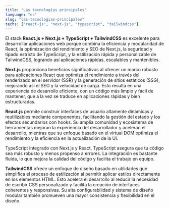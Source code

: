 ```yaml
---
title: "Las tecnologías principales"
language: "es"
slug: "las-tecnologias-principales"
techs: ["react-js", "next-js", "typescript", "tailwindcss"]
---
```


El stack **React.js + Next.js + TypeScript + TailwindCSS** es excelente para desarrollar aplicaciones web porque combina la eficiencia y modularidad de React, la optimización del rendimiento y SEO de Next.js, la seguridad y tipado estricto de TypeScript, y la estilización rápida y personalizable de TailwindCSS, logrando así aplicaciones rápidas, escalables y mantenibles.

**Next.js** proporciona beneficios significativos al ofrecer un marco robusto para aplicaciones React que optimiza el rendimiento a través del renderizado en el servidor (SSR) y la generación de sitios estáticos (SSG), mejorando así el SEO y la velocidad de carga. Esto resulta en una experiencia de desarrollo eficiente, con un código más limpio y fácil de mantener, que a la vez se traduce en aplicaciones rápidas y bien estructuradas.

**React.js** permite construir interfaces de usuario altamente dinámicas y reutilizables mediante componentes, facilitando la gestión del estado y los efectos secundarios con hooks. Su amplia comunidad y ecosistema de herramientas mejoran la experiencia del desarrollador y aceleran el desarrollo, mientras que su enfoque basado en el virtual DOM optimiza el rendimiento y la eficiencia en la actualización de la UI.

TypeScript Integrado con Next.js y React, TypeScript asegura que tu código sea más robusto y menos propenso a errores. La integración es bastante fluida, lo que mejora la calidad del código y facilita el trabajo en equipo.

**TailwindCSS** ofrece un enfoque de diseño basado en utilidades que simplifica el proceso de estilización al permitir aplicar estilos directamente en los elementos HTML. Esto acelera el desarrollo al reducir la necesidad de escribir CSS personalizado y facilita la creación de interfaces coherentes y responsivas. Su alta configurabilidad y sistema de diseño modular también promueven una mayor consistencia y flexibilidad en el diseño.
